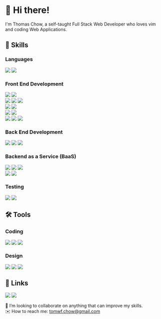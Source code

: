 # 👋 Hi there!

I'm Thomas Chow, a self-taught Full Stack Web Developer who loves vim and coding Web Applications.

## 🌱 Skills

### Languages
![](https://img.shields.io/badge/JAVASCRIPT-555555?logo=Javascript&logoColor=F7DF1E&style=for-the-badge)
![](https://img.shields.io/badge/PYTHON-3776AB?logo=Python&logoColor=white&style=for-the-badge)

### Front End Development
![](https://img.shields.io/badge/VUE.JS-4FC08D?logo=Vue.js&logoColor=white&style=for-the-badge)
![](https://img.shields.io/badge/SVELTE-FF3E00?logo=Svelte&logoColor=white&style=for-the-badge)  
![](https://img.shields.io/badge/NEXT.JS-000000?logo=Next.js&logoColor=white&style=for-the-badge)
![](https://img.shields.io/badge/REACT-555555?logo=React&logoColor=61DAFB&style=for-the-badge)
![](https://img.shields.io/badge/JQUERY-0769AD?logo=jQuery&logoColor=white&style=for-the-badge)  
![](https://img.shields.io/badge/CHAKRA%20UI-319795?logo=Chakra%20UI&logoColor=white&style=for-the-badge)
![](https://img.shields.io/badge/MATERIAL%20UI-007FFF?logo=MUI&logoColor=white&style=for-the-badge)  
![](https://img.shields.io/badge/TAILWIND%20CSS-06B6D4?logo=Tailwind%20CSS&logoColor=white&style=for-the-badge)
![](https://img.shields.io/badge/SASS-CC6699?logo=Sass&logoColor=white&style=for-the-badge)  
![](https://img.shields.io/badge/D3.JS-F9A03C?logo=D3.js&logoColor=white&style=for-the-badge)
![](https://img.shields.io/badge/HTML-E34F26?logo=HTML5&logoColor=white&style=for-the-badge)
![](https://img.shields.io/badge/CSS-1572B6?logo=CSS3&logoColor=white&style=for-the-badge)

### Back End Development
![](https://img.shields.io/badge/NODE.JS-339933?logo=Node.js&logoColor=white&style=for-the-badge)
![](https://img.shields.io/badge/EXPRESS-000000?logo=Express&logoColor=white&style=for-the-badge)
![](https://img.shields.io/badge/POSTMAN-FF6C37?logo=Postman&logoColor=white&style=for-the-badge)

### Backend as a Service (BaaS)
![](https://img.shields.io/badge/HEROKU-430098?logo=Heroku&logoColor=white&style=for-the-badge)
![](https://img.shields.io/badge/NETLIFY-00C7B7?logo=Netlify&logoColor=white&style=for-the-badge)
![](https://img.shields.io/badge/VERCEL-000000?logo=Vercel&logoColor=white&style=for-the-badge)  
![](https://img.shields.io/badge/MONGODB-47A248?logo=MongoDB&logoColor=white&style=for-the-badge)
![](https://img.shields.io/badge/FIREBASE-555555?logo=Firebase&logoColor=FFCA28&style=for-the-badge)

### Testing
![](https://img.shields.io/badge/MOCHA-8D6748?logo=Mocha&logoColor=white&style=for-the-badge)
![](https://img.shields.io/badge/CHAI-A30701?logo=Chai&logoColor=white&style=for-the-badge)


## 🛠 Tools

### Coding
![](https://img.shields.io/badge/ITERM2-000000?logo=iTerm2&logoColor=white&style=for-the-badge)
![](https://img.shields.io/badge/VIM-019733?logo=Vim&logoColor=white&style=for-the-badge)
![](https://img.shields.io/badge/TMUX-1BB91F?logo=tmux&logoColor=white&style=for-the-badge)

### Design
![](https://img.shields.io/badge/INKSCAPE-000000?logo=Inkscape&logoColor=white&style=for-the-badge)
![](https://img.shields.io/badge/FIGMA-F24E1E?logo=Figma&logoColor=white&style=for-the-badge)
![](https://img.shields.io/badge/CANVA-00C4CC?logo=Canva&logoColor=white&style=for-the-badge)

## 🔗 Links
[![](https://img.shields.io/badge/GMAIL-EA4335?logo=Gmail&logoColor=white&style=for-the-badge)](mailto:tomwf.chow@gmail.com)
[![](https://img.shields.io/badge/LINKEDIN-0A66C2?logo=LinkedIn&logoColor=white&style=for-the-badge)](https://www.linkedin.com/in/thomas-chow-68764530)


💪 I’m looking to collaborate on anything that can improve my skills.  
✉️ How to reach me: tomwf.chow@gmail.com

<!---
tomwf/tomwf is a ✨ special ✨ repository because its `README.md` (this file) appears on your GitHub profile.
You can click the Preview link to take a look at your changes.
--->
